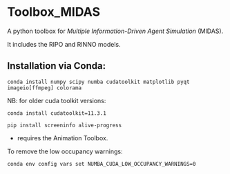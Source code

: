 # Toolbox_MIDAS
A python toolbox for *Multiple Information-Driven Agent Simulation* (MIDAS).

It includes the RIPO and RINNO models.

## Installation via Conda:

```
conda install numpy scipy numba cudatoolkit matplotlib pyqt imageio[ffmpeg] colorama
```

NB: for older cuda toolkit versions:
```
conda install cudatoolkit=11.3.1
```

```
pip install screeninfo alive-progress
```

+ requires the Animation Toolbox.

To remove the low occupancy warnings:

```
conda env config vars set NUMBA_CUDA_LOW_OCCUPANCY_WARNINGS=0
```